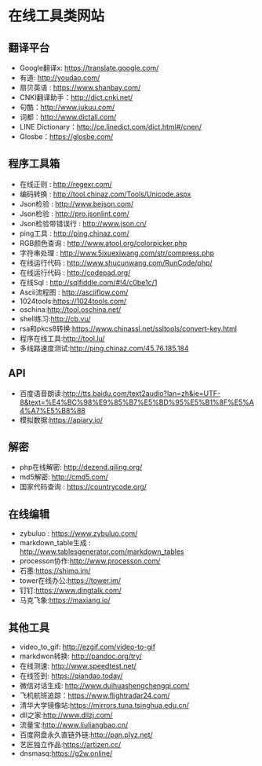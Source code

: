 # 在线工具类网站

## 翻译平台
+ Google翻译x: https://translate.google.com/
+ 有道: http://youdao.com/
+ 扇贝英语 : https://www.shanbay.com/
+ CNKI翻译助手：http://dict.cnki.net/
+ 句酷：http://www.jukuu.com/
+ 词都：http://www.dictall.com/
+ LINE Dictionary：http://ce.linedict.com/dict.html#/cnen/
+ Glosbe：https://glosbe.com/

## 程序工具箱
+ 在线正则 : http://regexr.com/
+ 编码转换 : http://tool.chinaz.com/Tools/Unicode.aspx
+ Json检验 : http://www.bejson.com/
+ Json检验 : http://pro.jsonlint.com/
+ Json检验带错误行 : http://www.json.cn/
+ ping工具 : http://ping.chinaz.com/
+ RGB颜色查询 : http://www.atool.org/colorpicker.php
+ 字符串处理 : http://www.5ixuexiwang.com/str/compress.php
+ 在线运行代码 : http://www.shucunwang.com/RunCode/php/
+ 在线运行代码 : http://codepad.org/
+ 在线Sql : http://sqlfiddle.com/#!4/c0be1c/1
+ Ascii流程图 : http://asciiflow.com/
+ 1024tools:https://1024tools.com/
+ oschina:http://tool.oschina.net/
+ shell练习:http://cb.vu/
+ rsa和pkcs8转换:https://www.chinassl.net/ssltools/convert-key.html
+ 程序在线工具:http://tool.lu/
+ 多线路速度测试:http://ping.chinaz.com/45.76.185.184

## API
+ 百度语音朗读:http://tts.baidu.com/text2audio?lan=zh&ie=UTF-8&text=%E4%BC%98%E9%85%B7%E5%BD%95%E5%B1%8F%E5%A4%A7%E5%B8%88
+ 模拟数据:https://apiary.io/

## 解密
+ php在线解密: http://dezend.qiling.org/
+ md5解密: http://cmd5.com/
+ 国家代码查询 : https://countrycode.org/

## 在线编辑
+ zybuluo : https://www.zybuluo.com/
+ markdown_table生成 : http://www.tablesgenerator.com/markdown_tables
+ processon协作:http://www.processon.com/
+ 石墨:https://shimo.im/
+ tower在线办公:https://tower.im/
+ 钉钉:https://www.dingtalk.com/
+ 马克飞象:https://maxiang.io/

## 其他工具
+ video_to_gif: http://ezgif.com/video-to-gif
+ markdwon转换: http://pandoc.org/try/
+ 在线测速: http://www.speedtest.net/
+ 在线签到: https://qiandao.today/
+ 微信对话生成: http://www.duihuashengchengqi.com/
+ 飞机航班追踪：https://www.flightradar24.com/
+ 清华大学镜像站:https://mirrors.tuna.tsinghua.edu.cn/
+ dll之家:http://www.dllzj.com/
+ 流量宝:http://www.liuliangbao.cn/
+ 百度网盘永久直链外链:http://pan.plyz.net/
+ 艺匠独立作品:https://artizen.cc/
+ dnsmasq:https://g2w.online/

